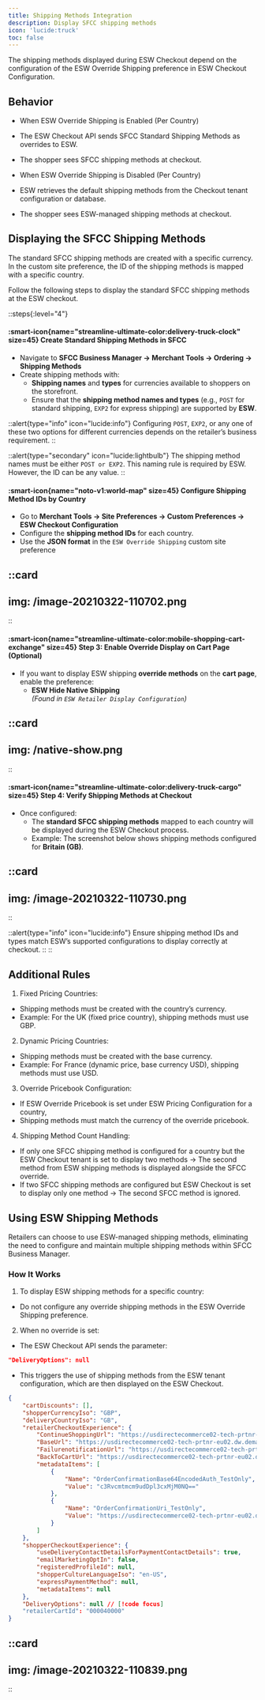 ```yaml
---
title: Shipping Methods Integration
description: Display SFCC shipping methods
icon: 'lucide:truck'
toc: false
---
```


The shipping methods displayed during ESW Checkout depend on the configuration of the ESW Override Shipping preference in ESW Checkout Configuration.

## Behavior

- When ESW Override Shipping is Enabled (Per Country)
 - The ESW Checkout API sends SFCC Standard Shipping Methods as overrides to ESW.
 - The shopper sees SFCC shipping methods at checkout.

- When ESW Override Shipping is Disabled (Per Country)
 - ESW retrieves the default shipping methods from the Checkout tenant configuration or database.
 - The shopper sees ESW-managed shipping methods at checkout.

## Displaying the SFCC Shipping Methods

The standard SFCC shipping methods are created with a specific currency. In the custom site preference, the ID of the shipping methods is mapped with a specific country. <br>

Follow the following steps to display the standard SFCC shipping methods at the ESW checkout.

::steps{:level="4"}

#### :smart-icon{name="streamline-ultimate-color:delivery-truck-clock" size=45} Create Standard Shipping Methods in SFCC  

- Navigate to **SFCC Business Manager → Merchant Tools → Ordering → Shipping Methods**
- Create shipping methods with:
  - **Shipping names** and **types** for currencies available to shoppers on the storefront.
  - Ensure that the **shipping method names and types** (e.g., `POST` for standard shipping, `EXP2` for express shipping) are supported by **ESW**.

::alert{type="info" icon="lucide:info"}
Configuring `POST`, `EXP2`, or any one of these two options for different currencies depends on the retailer’s business requirement.
::

::alert{type="secondary" icon="lucide:lightbulb"}
The shipping method names must be either `POST or EXP2`. This naming rule is required by ESW. However, the ID can be any value.
::

#### :smart-icon{name="noto-v1:world-map" size=45} Configure Shipping Method IDs by Country  

- Go to **Merchant Tools → Site Preferences → Custom Preferences → ESW Checkout Configuration**
- Configure the **shipping method IDs** for each country.
- Use the **JSON format** in the `ESW Override Shipping` custom site preference

::card
---
img: /image-20210322-110702.png
---
::

#### :smart-icon{name="streamline-ultimate-color:mobile-shopping-cart-exchange" size=45} Step 3: Enable Override Display on Cart Page (Optional)  

- If you want to display ESW shipping **override methods** on the **cart page**, enable the preference:
  - **ESW Hide Native Shipping**  
  *(Found in `ESW Retailer Display Configuration`)*

::card
---
img: /native-show.png
---
::

#### :smart-icon{name="streamline-ultimate-color:delivery-truck-cargo" size=45} Step 4: Verify Shipping Methods at Checkout  

- Once configured:
  - The **standard SFCC shipping methods** mapped to each country will be displayed during the ESW Checkout process.
  - Example: The screenshot below shows shipping methods configured for **Britain (GB)**.

::card
---
img: /image-20210322-110730.png
---
::

::alert{type="info" icon="lucide:info"}
Ensure shipping method IDs and types match ESW’s supported configurations to display correctly at checkout.
::
::

## Additional Rules

1. Fixed Pricing Countries:
 - Shipping methods must be created with the country’s currency.
 - Example: For the UK (fixed price country), shipping methods must use GBP.

2. Dynamic Pricing Countries:
 - Shipping methods must be created with the base currency.
 - Example: For France (dynamic price, base currency USD), shipping methods must use USD.

3. Override Pricebook Configuration:

 - If ESW Override Pricebook is set under ESW Pricing Configuration for a country,
 - Shipping methods must match the currency of the override pricebook.

4. Shipping Method Count Handling:

 - If only one SFCC shipping method is configured for a country but the ESW Checkout tenant is set to display two methods → The second method from ESW shipping methods is displayed alongside the SFCC override.
 - If two SFCC shipping methods are configured but ESW Checkout is set to display only one method → The second SFCC method is ignored.

## Using ESW Shipping Methods

Retailers can choose to use ESW-managed shipping methods, eliminating the need to configure and maintain multiple shipping methods within SFCC Business Manager.

### How It Works

1. To display ESW shipping methods for a specific country:
 - Do not configure any override shipping methods in the ESW Override Shipping preference.

2. When no override is set:
 - The ESW Checkout API sends the parameter: 
 
 ```json
 "DeliveryOptions": null
```
 - This triggers the use of shipping methods from the ESW tenant configuration, which are then displayed on the ESW Checkout.

```json
{
    "cartDiscounts": [],
    "shopperCurrencyIso": "GBP",
    "deliveryCountryIso": "GB",
    "retailerCheckoutExperience": {
        "ContinueShoppingUrl": "https://usdirectecommerce02-tech-prtnr-eu02.dw.demandware.net/on/demandware.store/Sites-Site",
        "BaseUrl": "https://usdirectecommerce02-tech-prtnr-eu02.dw.demandware.net",
        "FailurenotificationUrl": "https://usdirectecommerce02-tech-prtnr-eu02.dw.demandware.store/failure",
        "BackToCartUrl": "https://usdirectecommerce02-tech-prtnr-eu02.dw.demandware.store/backToCart",
        "metadataItems": [
            {
                "Name": "OrderConfirmationBase64EncodedAuth_TestOnly",
                "Value": "c3Rvcmtmcm9udDpl3cxMjM0NQ=="
            },
            {
                "Name": "OrderConfirmationUri_TestOnly",
                "Value": "https://usdirectecommerce02-tech-prtnr-eu02.dw.demandware.store/orderConfirmation"
            }
        ]
    },
    "shopperCheckoutExperience": {
        "useDeliveryContactDetailsForPaymentContactDetails": true,
        "emailMarketingOptIn": false,
        "registeredProfileId": null,
        "shopperCultureLanguageIso": "en-US",
        "expressPaymentMethod": null,
        "metadataItems": null
    },
    "DeliveryOptions": null // [!code focus]
    "retailerCartId": "000040000"
}
```

::card
---
img: /image-20210322-110839.png
---
::